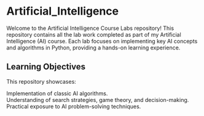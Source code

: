 # Artificial_Intelligence
Welcome to the Artificial Intelligence Course Labs repository! This repository contains all the lab work completed as part of my Artificial Intelligence (AI) course. Each lab focuses on implementing key AI concepts and algorithms in Python, providing a hands-on learning experience.
## Learning Objectives  
This repository showcases:  

Implementation of classic AI algorithms.  
Understanding of search strategies, game theory, and decision-making.  
Practical exposure to AI problem-solving techniques.
